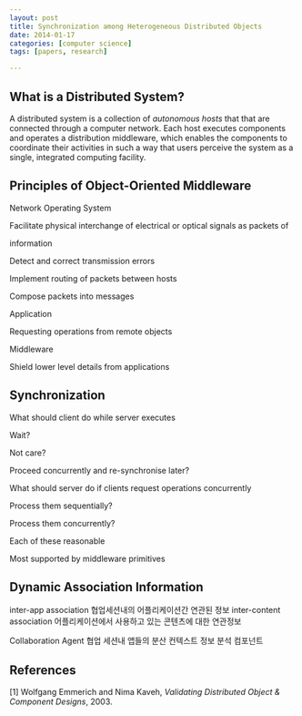 ```yaml
---
layout: post
title: Synchronization among Heterogeneous Distributed Objects
date: 2014-01-17
categories: [computer science]
tags: [papers, research]

---
```


What is a Distributed System?
--

A distributed system is a collection of *autonomous hosts* that that are connected through a computer network. Each host executes components and operates a distribution middleware, which enables the components to coordinate their activities in such a way that users perceive the system as a single, integrated computing facility.

Principles of Object-Oriented Middleware
--

Network Operating System

Facilitate physical interchange of electrical or optical signals as packets of 

information

Detect and correct transmission errors

Implement routing of packets between hosts

Compose packets into messages

Application 

Requesting operations from remote objects

Middleware

Shield lower level details from applications


Synchronization
--

What should client do while server executes

Wait?

Not care?

Proceed concurrently and re-synchronise later?

What should server do if clients request operations concurrently

Process them sequentially?

Process them concurrently?

Each of these reasonable

Most supported by middleware primitives

Dynamic Association Information
--

inter-app association
  협업세션내의 어플리케이션간 연관된 정보
inter-content association
  어플리케이션에서 사용하고 있는 콘텐츠에 대한 연관정보
  
  
Collaboration Agent
  협업 세션내 앱들의 분산 컨텍스트 정보 분석 컴포넌트
  
References
--
[1] Wolfgang Emmerich and Nima Kaveh, *Validating Distributed Object & Component Designs*, 2003. 